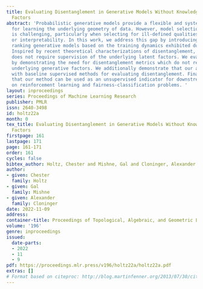 ```yaml
---
title: Evaluating Disentanglement in Generative Models Without Knowledge of Latent
  Factors
abstract: 'Probabilistic generative models provide a flexible and systematic framework
  for learning the underlying geometry of data. However, model selection in this setting
  is challenging, particularly when selecting for ill-defined qualities such as disentanglement
  or interpretability. In this work, we address this gap by introducing a method for
  ranking generative models based on the training dynamics exhibited during learning.
  Inspired by recent theoretical characterizations of disentanglement, our method
  does not require supervision of the underlying latent factors. We evaluate our approach
  by demonstrating the need for disentanglement metrics which do not require labels—the
  underlying generative factors. We additionally demonstrate that our approach correlates
  with baseline supervised methods for evaluating disentanglement. Finally, we show
  that our method can be used as an unsupervised indicator for downstream performance
  on reinforcement learning and fairness-classification problems. '
layout: inproceedings
series: Proceedings of Machine Learning Research
publisher: PMLR
issn: 2640-3498
id: holtz22a
month: 0
tex_title: Evaluating Disentanglement in Generative Models Without Knowledge of Latent
  Factors
firstpage: 161
lastpage: 171
page: 161-171
order: 161
cycles: false
bibtex_author: Holtz, Chester and Mishne, Gal and Cloninger, Alexander
author:
- given: Chester
  family: Holtz
- given: Gal
  family: Mishne
- given: Alexander
  family: Cloninger
date: 2022-11-09
address:
container-title: Proceedings of Topological, Algebraic, and Geometric Learning 2022
volume: '196'
genre: inproceedings
issued:
  date-parts:
  - 2022
  - 11
  - 9
pdf: https://proceedings.mlr.press/v196/holtz22a/holtz22a.pdf
extras: []
# Format based on citeproc: http://blog.martinfenner.org/2013/07/30/citeproc-yaml-for-bibliographies/
---
```

